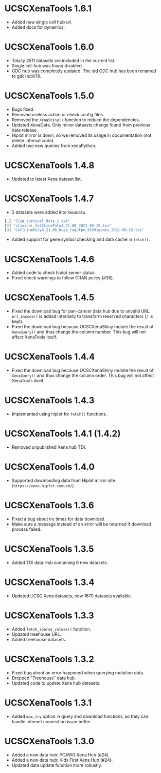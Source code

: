 # UCSCXenaTools 1.6.1

- Added new single cell hub url.
- Added docs for dynamics.

# UCSCXenaTools 1.6.0

- Totally 2511 datasets are included in the current list.
- Single cell hub was found disabled.
- GDC hub was completely updated. The old GDC hub has been renamed to gdcHubV18.

# UCSCXenaTools 1.5.0

- Bugs fixed.
- Removed useless action or check config files.
- Removed the `XenaShiny()` function to reduce the dependencies.
- Updated XenaData. Only minor datasets change found from previous data release.
- Hiplot mirror is down, so we removed its usage in documentation (not delete internal code).
- Added two new queries from xenaPython.


# UCSCXenaTools 1.4.8

- Updated to latest Xena dataset list.

# UCSCXenaTools 1.4.7

- 3 datasets were added into `XenaData`.

```r
[1] "TCGA_survival_data_2.txt"                                  
[2] "clinical_CellLinePolyA_21.06_2021-06-15.tsv"               
[3] "CellLinePolyA_21.06_hugo_log2tpm_58581genes_2021-06-15.tsv"
```

- Added support for gene symbol checking and data cache in `fetch()`.

# UCSCXenaTools 1.4.6

- Added code to check hiplot server status.
- Fixed check warnings to follow CRAN policy (#36).

# UCSCXenaTools 1.4.5

- Fixed the download bug for pan-cancer data hub due to unvalid URL. `url_encode()`
is added internally to transform reserved characters (`/` is kept).
- Fixed the download bug because UCSCXenaShiny mutate the result of `XenaQuery()`
and thus change the column number. This bug will not affect XenaTools itself.

# UCSCXenaTools 1.4.4

- Fixed the download bug because UCSCXenaShiny mutate the result of `XenaQuery()`
and thus change the column order. This bug will not affect XenaTools itself.

# UCSCXenaTools 1.4.3

- Implemented using hiplot for `fetch()` functions.

# UCSCXenaTools 1.4.1 (1.4.2)

- Removed unpublished Xena hub TDI.

# UCSCXenaTools 1.4.0

- Supported downloading data from Hiplot mirror site (`https://xena.hiplot.com.cn/`).

# UCSCXenaTools 1.3.6

- Fixed a bug about try times for data download. 
- Make sure a message instead of an error will be returned if download process failed.

# UCSCXenaTools 1.3.5

- Added TDI data Hub containing 9 new datasets.

# UCSCXenaTools 1.3.4

* Updated UCSC Xena datasets, now 1670 datasets available.

# UCSCXenaTools 1.3.3

* Added `fetch_sparse_values()` function.
* Updated treehouse URL.
* Added treehouse datasets.

# UCSCXenaTools 1.3.2

* Fixed bug about an error happened when querying mutation data.
* Dropped "Treehouse" data hub.
* Updated code to update Xena hub datasets.

# UCSCXenaTools 1.3.1

* Added `max_try` option in query and download functions, so they can handle internet connection issue better

# UCSCXenaTools 1.3.0

* Added a new data hub: PCAWG Xena Hub (#24). 
* Added a new data hub: Kids First Xena Hub (#24).
* Updated data update function more robustly.
